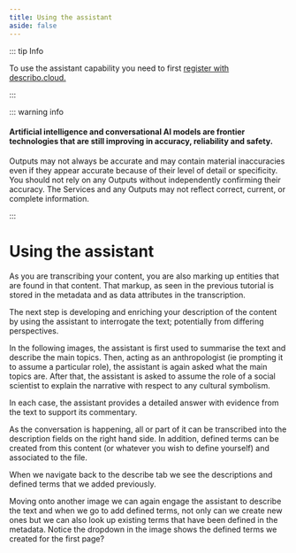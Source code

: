 ```yaml
---
title: Using the assistant
aside: false
---
```


::: tip Info

To use the assistant capability you need to first
[register with describo.cloud.](/docs/guide/register)

:::

::: warning info

#### Artificial intelligence and conversational AI models are frontier technologies that are still improving in accuracy, reliability and safety.

Outputs may not always be accurate and may contain material inaccuracies even if they appear
accurate because of their level of detail or specificity. You should not rely on any Outputs without
independently confirming their accuracy. The Services and any Outputs may not reflect correct,
current, or complete information.

:::

# Using the assistant

As you are transcribing your content, you are also marking up entities that are found in that
content. That markup, as seen in the previous tutorial is stored in the metadata and as data
attributes in the transcription.

The next step is developing and enriching your description of the content by using the assistant to
interrogate the text; potentially from differing perspectives.

In the following images, the assistant is first used to summarise the text and describe the main
topics. Then, acting as an anthropologist (ie prompting it to assume a particular role), the
assistant is again asked what the main topics are. After that, the assistant is asked to assume the
role of a social scientist to explain the narrative with respect to any cultural symbolism.

<ImageComponent src="/images/guide-transcribing-content-assistant/assistant1.webp"></ImageComponent>

In each case, the assistant provides a detailed answer with evidence from the text to support its
commentary.

As the conversation is happening, all or part of it can be transcribed into the description fields
on the right hand side. In addition, defined terms can be created from this content (or whatever you
wish to define yourself) and associated to the file.

When we navigate back to the describe tab we see the descriptions and defined terms that we added
previously.

<ImageComponent src="/images/guide-transcribing-content-assistant/assistant2.webp"></ImageComponent>

Moving onto another image we can again engage the assistant to describe the text and when we go to
add defined terms, not only can we create new ones but we can also look up existing terms that have
been defined in the metadata. Notice the dropdown in the image shows the defined terms we created
for the first page?

<ImageComponent src="/images/guide-transcribing-content-assistant/assistant3.webp"></ImageComponent>
